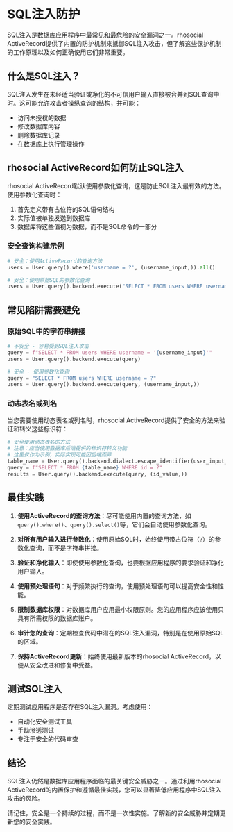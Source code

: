 # SQL注入防护

SQL注入是数据库应用程序中最常见和最危险的安全漏洞之一。rhosocial ActiveRecord提供了内置的防护机制来抵御SQL注入攻击，但了解这些保护机制的工作原理以及如何正确使用它们非常重要。

## 什么是SQL注入？

SQL注入发生在未经适当验证或净化的不可信用户输入直接被合并到SQL查询中时。这可能允许攻击者操纵查询的结构，并可能：

- 访问未授权的数据
- 修改数据库内容
- 删除数据库记录
- 在数据库上执行管理操作

## rhosocial ActiveRecord如何防止SQL注入

rhosocial ActiveRecord默认使用参数化查询，这是防止SQL注入最有效的方法。使用参数化查询时：

1. 首先定义带有占位符的SQL语句结构
2. 实际值被单独发送到数据库
3. 数据库将这些值视为数据，而不是SQL命令的一部分

### 安全查询构建示例

```python
# 安全：使用ActiveRecord的查询方法
users = User.query().where('username = ?', (username_input,)).all()

# 安全：使用原始SQL的参数化查询
users = User.query().backend.execute("SELECT * FROM users WHERE username = ?", (username_input,))
```

## 常见陷阱需要避免

### 原始SQL中的字符串拼接

```python
# 不安全 - 容易受到SQL注入攻击
query = f"SELECT * FROM users WHERE username = '{username_input}'"
users = User.query().backend.execute(query)

# 安全 - 使用参数化查询
query = "SELECT * FROM users WHERE username = ?"
users = User.query().backend.execute(query, (username_input,))
```

### 动态表名或列名

当您需要使用动态表名或列名时，rhosocial ActiveRecord提供了安全的方法来验证和转义这些标识符：

```python
# 安全使用动态表名的方法
# 注意：应当使用数据库后端提供的标识符转义功能
# 这里仅作为示例，实际实现可能因后端而异
table_name = User.query().backend.dialect.escape_identifier(user_input_table_name)
query = f"SELECT * FROM {table_name} WHERE id = ?"
results = User.query().backend.execute(query, (id_value,))
```

## 最佳实践

1. **使用ActiveRecord的查询方法**：尽可能使用内置的查询方法，如`query().where()`、`query().select()`等，它们会自动使用参数化查询。

2. **对所有用户输入进行参数化**：使用原始SQL时，始终使用带占位符（`?`）的参数化查询，而不是字符串拼接。

3. **验证和净化输入**：即使使用参数化查询，也要根据应用程序的要求验证和净化用户输入。

4. **使用预处理语句**：对于频繁执行的查询，使用预处理语句可以提高安全性和性能。

5. **限制数据库权限**：对数据库用户应用最小权限原则。您的应用程序应该使用只具有所需权限的数据库账户。

6. **审计您的查询**：定期检查代码中潜在的SQL注入漏洞，特别是在使用原始SQL的区域。

7. **保持ActiveRecord更新**：始终使用最新版本的rhosocial ActiveRecord，以便从安全改进和修复中受益。

## 测试SQL注入

定期测试应用程序是否存在SQL注入漏洞。考虑使用：

- 自动化安全测试工具
- 手动渗透测试
- 专注于安全的代码审查

## 结论

SQL注入仍然是数据库应用程序面临的最关键安全威胁之一。通过利用rhosocial ActiveRecord的内置保护和遵循最佳实践，您可以显著降低应用程序中SQL注入攻击的风险。

请记住，安全是一个持续的过程，而不是一次性实施。了解新的安全威胁并定期更新您的安全实践。